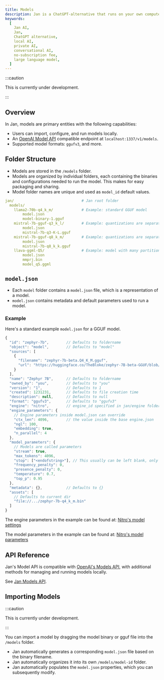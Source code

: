 ```yaml
---
title: Models
description: Jan is a ChatGPT-alternative that runs on your own computer, with a local API server.
keywords:
  [
    Jan AI,
    Jan,
    ChatGPT alternative,
    local AI,
    private AI,
    conversational AI,
    no-subscription fee,
    large language model,
  ]
---
```


:::caution

This is currently under development.

:::

## Overview

In Jan, models are primary entities with the following capabilities:

- Users can import, configure, and run models locally.
- An [OpenAI Model API](https://platform.openai.com/docs/api-reference/models) compatible endpoint at `localhost:1337/v1/models`.
- Supported model formats: `ggufv3`, and more.

## Folder Structure

- Models are stored in the `/models` folder.
- Models are organized by individual folders, each containing the binaries and configurations needed to run the model. This makes for easy packaging and sharing.
- Model folder names are unique and used as `model_id` default values.

```yaml
jan/                               # Jan root folder
  models/
    llama2-70b-q4_k_m/             # Example: standard GGUF model
        model.json
        model-binary-1.gguf
    mistral-7b-gguf-q3_k_l/        # Example: quantizations are separate folders
        model.json
        mistral-7b-q3-K-L.gguf
    mistral-7b-gguf-q8_k_m/        # Example: quantizations are separate folders
        model.json
        mistral-7b-q8_k_k.gguf
    llava-ggml-Q5/                 # Example: model with many partitions
        model.json
        mmprj.bin
        model_q5.ggml
```

## `model.json`

- Each `model` folder contains a `model.json` file, which is a representation of a model.
- `model.json` contains metadata and default parameters used to run a model.

### Example

Here's a standard example `model.json` for a GGUF model.

```js
{
  "id": "zephyr-7b",        // Defaults to foldername
  "object": "model",        // Defaults to "model"
  "sources": [
    {
      "filename": "zephyr-7b-beta.Q4_K_M.gguf",
      "url": "https://huggingface.co/TheBloke/zephyr-7B-beta-GGUF/blob/main/zephyr-7b-beta.Q4_K_M.gguf"
    }
  ],
  "name": "Zephyr 7B",      // Defaults to foldername
  "owned_by": "you",        // Defaults to "you"
  "version": "1",           // Defaults to 1
  "created": 1231231,       // Defaults to file creation time
  "description": null,      // Defaults to null
  "format": "ggufv3",       // Defaults to "ggufv3"
  "engine": "nitro",        // engine_id specified in jan/engine folder
  "engine_parameters": {
    // Engine parameters inside model.json can override
    "ctx_len": 4096,        // the value inside the base engine.json
    "ngl": 100,
    "embedding": true,
    "n_parallel": 4
  },
  "model_parameters": {
    // Models are called parameters
    "stream": true,
    "max_tokens": 4096,
    "stop": ["<endofstring>"], // This usually can be left blank, only used with specific need from model author
    "frequency_penalty": 0,
    "presence_penalty": 0,
    "temperature": 0.7,
    "top_p": 0.95
  },
  "metadata": {},           // Defaults to {}
  "assets": [
    // Defaults to current dir
    "file://.../zephyr-7b-q4_k_m.bin"
  ]
}
```

The engine parameters in the example can be found at: [Nitro's model settings](https://nitro.jan.ai/features/load-unload#table-of-parameters)

The model parameters in the example can be found at: [Nitro's model parameters](https://nitro.jan.ai/api-reference#tag/Chat-Completion)

## API Reference

Jan's Model API is compatible with [OpenAI's Models API](https://platform.openai.com/docs/api-reference/models), with additional methods for managing and running models locally.

See [Jan Models API](https://jan.ai/api-reference#tag/Models).

## Importing Models

:::caution

This is currently under development.

:::

You can import a model by dragging the model binary or gguf file into the `/models` folder.

- Jan automatically generates a corresponding `model.json` file based on the binary filename.
- Jan automatically organizes it into its own `/models/model-id` folder.
- Jan automatically populates the `model.json` properties, which you can subsequently modify.
